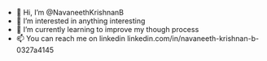 - 👋 Hi, I’m @NavaneethKrishnanB
- 👀 I’m interested in anything interesting
- 🌱 I’m currently learning to improve my though process
- 📫 You can reach me on linkedin linkedin.com/in/navaneeth-krishnan-b-0327a4145 


